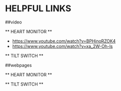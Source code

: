 # HELPFUL LINKS

##video

** HEART MONITOR **
- https://www.youtube.com/watch?v=BPHinoRZOK4
- https://www.youtube.com/watch?v=xa_2W-Oh-ls

** TILT SWITCH **

##webpages

** HEART MONITOR **

** TILT SWITCH **
